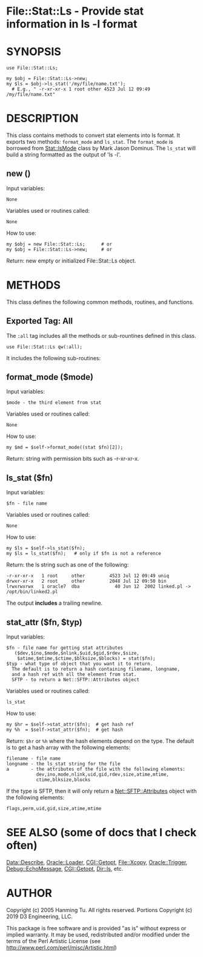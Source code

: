 # File::Stat::Ls - Provide stat information in ls -l format

# SYNOPSIS

    use File::Stat::Ls;

    my $obj = File::Stat::Ls->new;
    my $ls = $obj->ls_stat('/my/file/name.txt');
      # E.g., " -r-xr-xr-x 1 root other 4523 Jul 12 09:49 /my/file/name.txt"

# DESCRIPTION

This class contains methods to convert stat elements into ls format.
It exports two methods: `format_mode` and `ls_stat`.
The `format_mode` is borrowed from [Stat::lsMode](https://metacpan.org/pod/Stat::lsMode) class by
Mark Jason Dominus. The `ls_stat` will build a string formatted as
the output of 'ls -l'.

## new ()

Input variables:

    None

Variables used or routines called:

    None

How to use:

    my $obj = new File::Stat::Ls;      # or
    my $obj = File::Stat::Ls->new;     # or

Return: new empty or initialized File::Stat::Ls object.

# METHODS

This class defines the following common methods, routines, and
functions.

## Exported Tag: All

The `:all` tag includes all the methods or sub-rountines
defined in this class.

    use File::Stat::Ls qw(:all);

It includes the following sub-routines:

## format\_mode ($mode)

Input variables:

    $mode - the third element from stat

Variables used or routines called:

    None

How to use:

    my $md = $self->format_mode((stat $fn)[2]);

Return: string with permission bits such as -r-xr-xr-x.

## ls\_stat ($fn)

Input variables:

    $fn - file name

Variables used or routines called:

    None

How to use:

    my $ls = $self->ls_stat($fn);
    my $ls = ls_stat($fn);   # only if $fn is not a reference

Return: the ls string such as one of the following:

    -r-xr-xr-x   1 root     other         4523 Jul 12 09:49 uniq
    drwxr-xr-x   2 root     other         2048 Jul 12 09:50 bin
    lrwxrwxrwx   1 oracle7  dba             40 Jun 12  2002 linked.pl -> /opt/bin/linked2.pl

The output **includes** a trailing newline.

## stat\_attr ($fn, $typ)

Input variables:

    $fn - file name for getting stat attributes
       ($dev,$ino,$mode,$nlink,$uid,$gid,$rdev,$size,
        $atime,$mtime,$ctime,$blksize,$blocks) = stat($fn);
    $typ - what type of object that you want it to return.
      The default is to return a hash containing filename, longname,
      and a hash ref with all the element from stat.
      SFTP - to return a Net::SFTP::Attributes object

Variables used or routines called:

    ls_stat

How to use:

    my $hr = $self->stat_attr($fn);  # get hash ref
    my %h  = $self->stat_attr($fn);  # get hash

Return: `$hr` or `%h` where the hash elements depend on the type.
The default is to get a hash array with the following elements:

    filename - file name
    longname - the ls_stat string for the file
    a        - the attributes of the file with the following elements:
               dev,ino,mode,nlink,uid,gid,rdev,size,atime,mtime,
               ctime,blksize,blocks

If the type is SFTP, then it will only return a
[Net::SFTP::Attributes](https://metacpan.org/pod/Net::SFTP::Attributes) object with the following elements:

    flags,perm,uid,gid,size,atime,mtime

# SEE ALSO (some of docs that I check often)

[Data::Describe](https://metacpan.org/pod/Data::Describe), [Oracle::Loader](https://metacpan.org/pod/Oracle::Loader), [CGI::Getopt](https://metacpan.org/pod/CGI::Getopt), [File::Xcopy](https://metacpan.org/pod/File::Xcopy),
[Oracle::Trigger](https://metacpan.org/pod/Oracle::Trigger), [Debug::EchoMessage](https://metacpan.org/pod/Debug::EchoMessage), [CGI::Getopt](https://metacpan.org/pod/CGI::Getopt), [Dir::ls](https://metacpan.org/pod/Dir::ls), etc.

# AUTHOR

Copyright (c) 2005 Hanming Tu.  All rights reserved.
Portions Copyright (c) 2019 D3 Engineering, LLC.

This package is free software and is provided "as is" without express
or implied warranty.  It may be used, redistributed and/or modified
under the terms of the Perl Artistic License (see
http://www.perl.com/perl/misc/Artistic.html)
